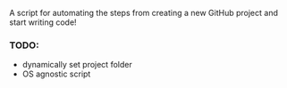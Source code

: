 A script for automating the steps from creating a new GitHub project and start writing code!

### TODO:

- dynamically set project folder
- OS agnostic script
